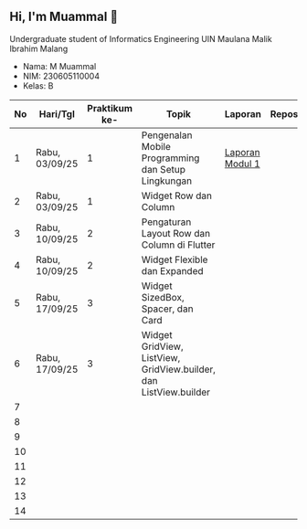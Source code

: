 ## Hi, I'm Muammal 👋

Undergraduate student of Informatics Engineering UIN Maulana Malik Ibrahim Malang
- Nama: M Muammal
- NIM: 230605110004
- Kelas: B

| No | Hari/Tgl | Praktikum ke- | Topik | Laporan | Repository |
|-----|-----|-----|-----|-----|-----|
|1|Rabu, 03/09/25| 1 |Pengenalan Mobile Programming dan Setup Lingkungan|[Laporan Modul 1](https://drive.google.com/file/d/1XA89IzYzI7zrNtDBl1ZvxyVXGk1zuycP/view?usp=drive_link)||
|2|Rabu, 03/09/25| 1 |Widget Row dan Column|||
|3|Rabu, 10/09/25| 2 |Pengaturan Layout Row dan Column di Flutter|||
|4|Rabu, 10/09/25| 2 |Widget Flexible dan Expanded|||
|5|Rabu, 17/09/25| 3 |Widget SizedBox, Spacer, dan Card|||
|6|Rabu, 17/09/25| 3 |Widget GridView, ListView, GridView.builder, dan ListView.builder|||
|7||||||
|8||||||
|9||||||
|10||||||
|11||||||
|12||||||
|13||||||
|14||||||

<!--
**theaam/theaam** is a ✨ _special_ ✨ repository because its `README.md` (this file) appears on your GitHub profile.

Here are some ideas to get you started:

- 🔭 I’m currently working on ...
- 🌱 I’m currently learning ...
- 👯 I’m looking to collaborate on ...
- 🤔 I’m looking for help with ...
- 💬 Ask me about ...
- 📫 How to reach me: ...
- 😄 Pronouns: ...
- ⚡ Fun fact: ...
-->
